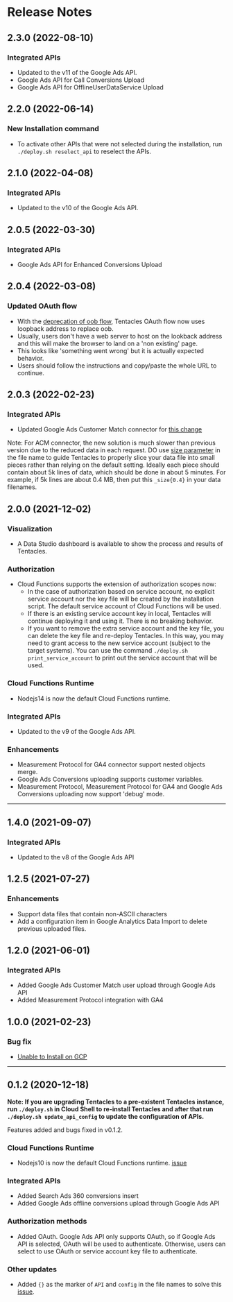 # Release Notes

## 2.3.0 (2022-08-10)


### Integrated APIs

- Updated to the v11 of the Google Ads API.
- Google Ads API for Call Conversions Upload
- Google Ads API for OfflineUserDataService Upload

## 2.2.0 (2022-06-14)

### New Installation command

- To activate other APIs that were not selected during the installation, run
 `./deploy.sh reselect_api` to reselect the APIs.

## 2.1.0 (2022-04-08)

### Integrated APIs

- Updated to the v10 of the Google Ads API.

## 2.0.5 (2022-03-30)

### Integrated APIs

- Google Ads API for Enhanced Conversions Upload

## 2.0.4 (2022-03-08)

### Updated OAuth flow

- With the [deprecation of oob flow](https://developers.googleblog.com/2022/02/making-oauth-flows-safer.html#disallowed-oob), Tentacles OAuth flow now uses loopback address to replace oob.
- Usually, users don't have a web server to host on the lookback address and this will make the browser to land on a 'non existing' page.
- This looks like 'something went wrong' but it is actually expected behavior.
- Users should follow the instructions and copy/paste the whole URL to continue.

## 2.0.3 (2022-02-23)

### Integrated APIs

- Updated Google Ads Customer Match connector
  for [this change](https://ads-developers.googleblog.com/2021/10/userdata-enforcement-in-google-ads-api.html)

Note: For ACM connector, the new solution is much slower than previous version
due to the reduced data in each request. DO
use [size parameter](https://github.com/GoogleCloudPlatform/cloud-for-marketing/tree/main/marketing-analytics/activation/gmp-googleads-connector#34-name-convention-of-data-files)
in the file name to guide Tentacles to properly slice your data file into small
pieces rather than relying on the default setting. Ideally each piece should
contain about 5k lines of data, which should be done in about 5 minutes. For
example, if 5k lines are about 0.4 MB, then put this `_size{0.4}` in your data
filenames.

## 2.0.0 (2021-12-02)

### Visualization

- A Data Studio dashboard is available to show the process and results of
  Tentacles.

### Authorization

- Cloud Functions supports the extension of authorization scopes now:
  - In the case of authorization based on service account, no explicit service
    account nor the key file will be created by the installation script. The
    default service account of Cloud Functions will be used.
  - If there is an existing service account key in local, Tentacles will
    continue deploying it and using it. There is no breaking behavior.
  - If you want to remove the extra service account and the key file, you can
    delete the key file and re-deploy Tentacles. In this way, you may need to
    grant access to the new service account (subject to the target systems).
    You can use the command `./deploy.sh print_service_account` to print out
    the service account that will be used.

### Cloud Functions Runtime

- Nodejs14 is now the default Cloud Functions runtime.

### Integrated APIs

- Updated to the v9 of the Google Ads API.

### Enhancements

- Measurement Protocol for GA4 connector support nested objects merge.
- Google Ads Conversions uploading supports customer variables.
- Measurement Protocol, Measurement Protocol for GA4 and Google Ads Conversions
  uploading now support 'debug' mode.

---

## 1.4.0 (2021-09-07)

### Integrated APIs

- Updated to the v8 of the Google Ads API

## 1.2.5 (2021-07-27)

### Enhancements

- Support data files that contain non-ASCII characters
- Add a configuration item in Google Analytics Data Import to delete previous
  uploaded files.

## 1.2.0 (2021-06-01)

### Integrated APIs

- Added Google Ads Customer Match user upload through Google Ads API
- Added Measurement Protocol integration with GA4

## 1.0.0 (2021-02-23)

### Bug fix

- [Unable to Install on GCP](https://github.com/GoogleCloudPlatform/cloud-for-marketing/issues/23)

---

## 0.1.2 (2020-12-18)

**Note: If you are upgrading Tentacles to a pre-existent Tentacles instance, run
`./deploy.sh` in Cloud Shell to re-install Tentacles and after that run
`./deploy.sh update_api_config` to update the configuration of APIs.**

Features added and bugs fixed in v0.1.2.

### Cloud Functions Runtime

- Nodejs10 is now the default Cloud Functions runtime.
  [issue](https://github.com/GoogleCloudPlatform/cloud-for-marketing/issues/15)

### Integrated APIs

- Added Search Ads 360 conversions insert
- Added Google Ads offline conversions upload through Google Ads API

### Authorization methods

- Added OAuth. Google Ads API only supports OAuth, so if Google Ads API is
  selected, OAuth will be used to authenticate. Otherwise, users can select to
  use OAuth or service account key file to authenticate.

### Other updates

- Added `{}` as the marker of `API` and `config` in the file names to solve this [issue](https://github.com/GoogleCloudPlatform/cloud-for-marketing/issues/14).
